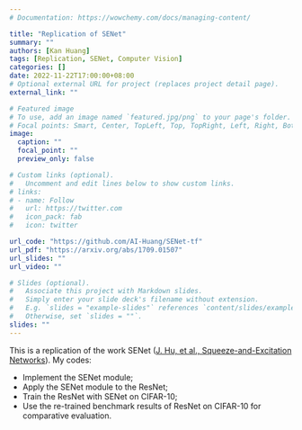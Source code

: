 ```yaml
---
# Documentation: https://wowchemy.com/docs/managing-content/

title: "Replication of SENet"
summary: ""
authors: [Kan Huang]
tags: [Replication, SENet, Computer Vision]
categories: []
date: 2022-11-22T17:00:00+08:00
# Optional external URL for project (replaces project detail page).
external_link: ""

# Featured image
# To use, add an image named `featured.jpg/png` to your page's folder.
# Focal points: Smart, Center, TopLeft, Top, TopRight, Left, Right, BottomLeft, Bottom, BottomRight.
image:
  caption: ""
  focal_point: ""
  preview_only: false

# Custom links (optional).
#   Uncomment and edit lines below to show custom links.
# links:
# - name: Follow
#   url: https://twitter.com
#   icon_pack: fab
#   icon: twitter

url_code: "https://github.com/AI-Huang/SENet-tf"
url_pdf: "https://arxiv.org/abs/1709.01507"
url_slides: ""
url_video: ""

# Slides (optional).
#   Associate this project with Markdown slides.
#   Simply enter your slide deck's filename without extension.
#   E.g. `slides = "example-slides"` references `content/slides/example-slides.md`.
#   Otherwise, set `slides = ""`.
slides: ""
---
```


This is a replication of the work SENet ([J. Hu, et al., Squeeze-and-Excitation Networks](https://arxiv.org/abs/1709.01507)). My codes:

- Implement the SENet module;
- Apply the SENet module to the ResNet;
- Train the ResNet with SENet on CIFAR-10;
- Use the re-trained benchmark results of ResNet on CIFAR-10 for comparative evaluation.
